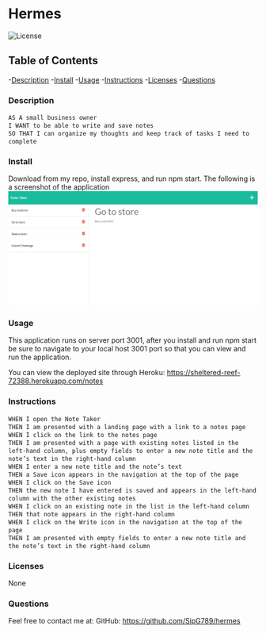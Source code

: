 # Hermes
  ![License](https://shields.io/badge/license-None,Apache2.0,Boost,BSD,Eclipse,GNU,IBM,ISC-blue.svg)

  ## Table of Contents
  -[Description](#description)
  -[Install](#install)
  -[Usage](#usage)
  -[Instructions](#instructions)
  -[Licenses](#licenses)
  -[Questions](#questions)

  ### Description
  ```
  AS A small business owner
I WANT to be able to write and save notes
SO THAT I can organize my thoughts and keep track of tasks I need to complete
  ```

  ### Install
  Download from my repo, install express, and run npm start.
 The following is a screenshot of the application 
![screenshot](./public/assets/images/challenge-11.png)
  ### Usage
  This application runs on server port 3001, after you install and run npm start be sure to navigate to your local host 3001 port so that you can view and run the application. 
  
  
  You can view the deployed site through Heroku:
  https://sheltered-reef-72388.herokuapp.com/notes


  ### Instructions
  ```
WHEN I open the Note Taker
THEN I am presented with a landing page with a link to a notes page
WHEN I click on the link to the notes page
THEN I am presented with a page with existing notes listed in the left-hand column, plus empty fields to enter a new note title and the note’s text in the right-hand column
WHEN I enter a new note title and the note’s text
THEN a Save icon appears in the navigation at the top of the page
WHEN I click on the Save icon
THEN the new note I have entered is saved and appears in the left-hand column with the other existing notes
WHEN I click on an existing note in the list in the left-hand column
THEN that note appears in the right-hand column
WHEN I click on the Write icon in the navigation at the top of the page
THEN I am presented with empty fields to enter a new note title and the note’s text in the right-hand column
  ```
  
  ### Licenses 
  None

  ### Questions
  Feel free to contact me at:
  GitHub: https://github.com/SipG789/hermes

